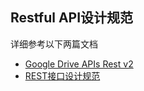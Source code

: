## Restful API设计规范
详细参考以下两篇文档
- [Google Drive APIs Rest v2](https://developers.google.com/drive/v2/reference/)
- [REST接口设计规范](http://wangwei.info/about-rest-api/)